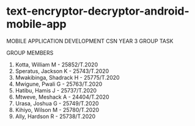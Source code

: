 # text-encryptor-decryptor-android-mobile-app
MOBILE APPLICATION DEVELOPMENT
CSN YEAR 3 GROUP TASK

GROUP MEMBERS
1. Kotta, William M - 25852/T.2020
2. Speratus, Jackson K - 25743/T.2020
3. Mwakibinga, Shadrack H - 25775/T.2020
4. Mwigune, Pwali G - 25763/T.2020
5. Hatibu, Hamis J - 25737/T.2020
6. Mtweve, Meshack A - 24404/T.2020
7. Urasa, Joshua G - 25749/T.2020
8. Kihiyo, Wilson M - 25780/T.2020
9. Ally, Hardson R - 25738/T.2020
